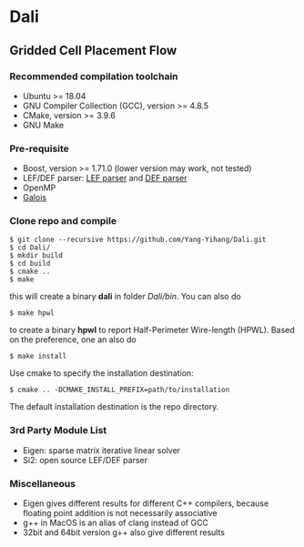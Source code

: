# Dali
## Gridded Cell Placement Flow

### Recommended compilation toolchain
  * Ubuntu >= 18.04
  * GNU Compiler Collection (GCC), version >= 4.8.5
  * CMake, version >= 3.9.6
  * GNU Make

### Pre-requisite
  * Boost, version >= 1.71.0 (lower version may work, not tested)
  * LEF/DEF parser: [LEF parser](https://github.com/The-OpenROAD-Project/lef) and [DEF parser](https://github.com/The-OpenROAD-Project/def)
  * OpenMP
  * [Galois](https://github.com/IntelligentSoftwareSystems/Galois)
  
### Clone repo and compile
    $ git clone --recursive https://github.com/Yang-Yihang/Dali.git
    $ cd Dali/
    $ mkdir build
    $ cd build
    $ cmake ..
    $ make
this will create a binary __dali__ in folder _Dali/bin_. You can also do
    
    $ make hpwl
to create a binary __hpwl__ to report Half-Perimeter Wire-length (HPWL). Based on the preference, one an also do
    
    $ make install
Use cmake to specify the installation destination:

    $ cmake .. -DCMAKE_INSTALL_PREFIX=path/to/installation
The default installation destination is the repo directory.

### 3rd Party Module List
  * Eigen: sparse matrix iterative linear solver
  * Si2: open source LEF/DEF parser
  
### Miscellaneous
  * Eigen gives different results for different C++ compilers, because floating point addition is not necessarily associative
  * g++ in MacOS is an alias of clang instead of GCC
  * 32bit and 64bit version g++ also give different results
